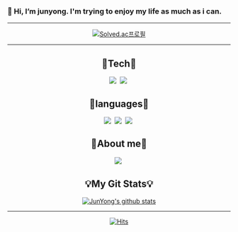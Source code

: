 ### 👋 Hi, I’m junyong. I'm trying to enjoy my life as much as i can.

***
<div align =center>
  
   [![Solved.ac프로필](http://mazassumnida.wtf/api/v2/generate_badge?boj=wnsdyd14)](https://solved.ac/wnsdyd14)
  
</div>

***

<div align =center>
  <h2> 🌱Tech🌱 </h2>
  <img src="https://img.shields.io/badge/Android-red?style=flat&logo=android&logoColor=7F52FF"/></a>&nbsp
  <img src="https://img.shields.io/badge/Android Studio-green?style=flat&logo=android Studio&logoColor=7F52FF"/></a>&nbsp
  
  <h2> 🌱languages🌱 </h2>
  <img src="https://img.shields.io/badge/Python-3766AB?style=flat-square&logo=Python&logoColor=white"/></a>&nbsp
  <img src="https://img.shields.io/badge/Linux-4298B8?style=flat-square&logo=Linux&logoColor=white"/></a>&nbsp
  <img src="https://img.shields.io/badge/Kotlin-purple?style=flat&logo=Kotlin&logoColor=7F52FF"/></a>&nbsp
  

  <h2>💬About me💬</h2>
  <a href="https://velog.io/@dhwnsdyd28"><img src="https://img.shields.io/badge/Velog-3766AB?style=flat-square&logo=Velog&logoColor=white&link=https://velog.io/@dhwnsdyd28"/></a>&nbsp
  


  <h2>💡My Git Stats💡</h2>
  
  [![JunYong's github stats](https://github-readme-stats.vercel.app/api?username=OhJunYoung21)](https://github.com/anuraghazra/github-readme-stats)
  
***
[![Hits](https://hits.seeyoufarm.com/api/count/incr/badge.svg?url=https%3A%2F%2Fgithub.com%2FOhJunYong21%2Fhit-counter&count_bg=%233DC86F&title_bg=%23555555&icon=&icon_color=%23E7E7E7&title=visitors&edge_flat=false)](https://hits.seeyoufarm.com)
 
  </div>



<!--
**OhJunYoung21/OhJunYoung21** is a ✨ _special_ ✨ repository because its `README.md` (this file) appears on your GitHub profile.

Here are some ideas to get you started:

- 🔭 I’m currently working on python3
- 🌱 I’m currently learning kotlin
- 👯 I’m looking to collaborate on ...
- 🤔 I’m looking for help with ...
- 💬 Ask me about my journey
- 📫 How to reach me: dhwnsdyd21@gmail.com
- 😄 Pronouns: ...
- ⚡ Fun fact: My major is pure biology(as detail, system immunology)
-->
